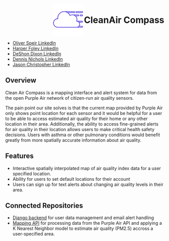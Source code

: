 <div style="display: flex; align-items: center;">
  <img width="100" alt="clean-air-compass logo" src="public/logo.png" style="margin-left: auto;">
  <h1 style="margin: 0;">CleanAir Compass</h1>
</div>

- [Oliver Speir LinkedIn](https://www.linkedin.com/in/oliverspeir/)
- [Harper Foley LinkedIn](https://www.linkedin.com/in/harper-e-foley/)
- [DeShon Dixon LinkedIn](https://www.linkedin.com/in/deshondixon)
- [Dennis Nichols LinkedIn](https://www.linkedin.com/in/dennisgnichols/)
- [Jason Christopher LinkedIn](https://www.linkedin.com/in/jasonchristopher24/)

## Overview

Clean Air Compass is a mapping interface and alert system for data from the open Purple Air network of citizen-run air quality sensors.

The pain point our site solves is that the current map provided by Purple Air only shows point location for each sensor and it would be helpful for a user to be able to access estimated air quality for their home or any other location in their area. Additionally, the ability to access fine-grained alerts for air quality in their location allows users to make critical health safety decisions. Users with asthma or other pulmonary conditions would benefit greatly from more spatially accurate information about air quality.

## Features

- Interactive spatially interpolated map of air quality index data for a user specified location. 
- Ability for users to set default locations for their account
- Users can sign up for text alerts about changing air quality levels in their area.

## Connected Repositories

- [Django backend](https://github.com/Oxygen-Oriented-Programming/Clean-Air-Compass-API/blob/dev/README.md) for user data management and email alert handling
- [Mapping API](https://github.com/Oxygen-Oriented-Programming/clean-air-compass-mapping-api) for processing data from the Purple Air API and applying a K Nearest Neighbor model to estimate air quality (PM2.5) accross a user-specified area.

